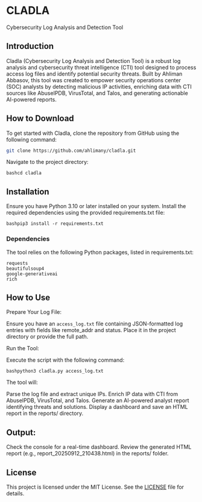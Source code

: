 # CLADLA
Cybersecurity Log Analysis and Detection Tool

## Introduction
Cladla (Cybersecurity Log Analysis and Detection Tool) is a robust log analysis and cybersecurity threat intelligence (CTI) tool designed to process access log files and identify potential security threats. Built by Ahliman Abbasov, this tool was created to empower security operations center (SOC) analysts by detecting malicious IP activities, enriching data with CTI sources like AbuseIPDB, VirusTotal, and Talos, and generating actionable AI-powered reports. 

## How to Download
To get started with Cladla, clone the repository from GitHub using the following command:

```bash
git clone https://github.com/ahlimany/cladla.git
```

Navigate to the project directory:
```
bashcd cladla
```
## Installation

Ensure you have Python 3.10 or later installed on your system.
Install the required dependencies using the provided requirements.txt file:

```
bashpip3 install -r requirements.txt
```
### Dependencies
The tool relies on the following Python packages, listed in requirements.txt:

```
requests
beautifulsoup4
google-generativeai
rich
```

## How to Use

Prepare Your Log File:

Ensure you have an ```access_log.txt``` file containing JSON-formatted log entries with fields like remote_addr and status. Place it in the project directory or provide the full path.


Run the Tool:

Execute the script with the following command:
```
bashpython3 cladla.py access_log.txt
```
The tool will:

Parse the log file and extract unique IPs.
Enrich IP data with CTI from AbuseIPDB, VirusTotal, and Talos.
Generate an AI-powered analyst report identifying threats and solutions.
Display a dashboard and save an HTML report in the reports/ directory.

## Output:

Check the console for a real-time dashboard.
Review the generated HTML report (e.g., report_20250912_210438.html) in the reports/ folder.



## License
This project is licensed under the MIT License. See the [LICENSE](./LISCENCE) file for details.
